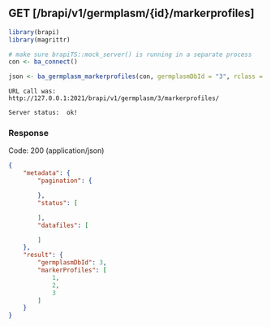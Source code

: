 
## GET [/brapi/v1/germplasm/{id}/markerprofiles]


```r
library(brapi)
library(magrittr)

# make sure brapiTS::mock_server() is running in a separate process
con <- ba_connect()

json <- ba_germplasm_markerprofiles(con, germplasmDbId = "3", rclass = "json")
```

```
URL call was: http://127.0.0.1:2021/brapi/v1/germplasm/3/markerprofiles/
```

```
Server status:  ok!
```

### Response

Code: 200 (application/json)

```json
{
    "metadata": {
        "pagination": {

        },
        "status": [

        ],
        "datafiles": [

        ]
    },
    "result": {
        "germplasmDbId": 3,
        "markerProfiles": [
            1,
            2,
            3
        ]
    }
}

```


